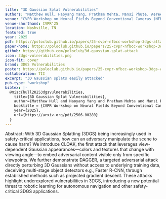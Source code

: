 ```yaml
---
title: "3D Gaussian Splat Vulnerabilities"
authors: "Matthew Hull, Haoyang Yang, Pratham Mehta, Mansi Phute, Aeree Cho, Haoran Wang, Matthew Lau, Wenke Lee, Willian Lunardi, Martin Andreoni, and Duen Horng Chau"
venue: "CVPR Workshop on Neural Fields Beyond Conventional Cameras (NFBCC)"
venue-shorthand: CVPR'25
location: Nashville, TN
featured: true
year: 2025
pdf: https://poloclub.github.io/papers/25-cvpr-nfbcc-workshop-3dgs-attack.pdf
paper-home: https://poloclub.github.io/papers/25-cvpr-nfbcc-workshop-3dgs-attack.pdf
github: https://github.com/poloclub/3d-gaussian-splat-attack
icon: 3dgs-vulnerabilities.png
icon-fit: cover
brand: 3DGS Vulnerabilities
poster: https://poloclub.github.io/papers/25-cvpr-nfbcc-workshop-3dgs-attack-poster.pdf
collaboration: TII
excerpt: "3D Gaussian splats easily attacked"
pub-type: "workshop"
bibtex: |-
  @misc{hull20253dgsvulnerabilities,
    title={3D Gaussian Splat Vulnerabilities}, 
    author={Matthew Hull and Haoyang Yang and Pratham Mehta and Mansi Phute and Aeree Cho and Haoran Wang and Matthew Lau and Wenke Lee and Willian Lunardi and Martin Andreoni and Duen Horng Chau},
    booktitle = {CVPR Workshop on Neural Fields Beyond Conventional Cameras},
    year={2025},
    url={https://arxiv.org/pdf/2506.00280}
  }
---
```

Abstract: With 3D Gaussian Splatting (3DGS) being increasingly used in safety-critical applications, how can an adversary manipulate the scene to cause harm? We introduce CLOAK, the first attack that leverages view-dependent Gaussian appearances—colors and textures that change with viewing angle—to embed adversarial content visible only from specific viewpoints. We further demonstrate DAGGER, a targeted adversarial attack directly perturbing 3D Gaussians without access to underlying training data, deceiving multi-stage object detectors e.g., Faster R-CNN, through established methods such as projected gradient descent. These attacks highlight underexplored vulnerabilities in 3DGS, introducing a new potential threat to robotic learning for autonomous navigation and other safety-critical 3DGS applications.